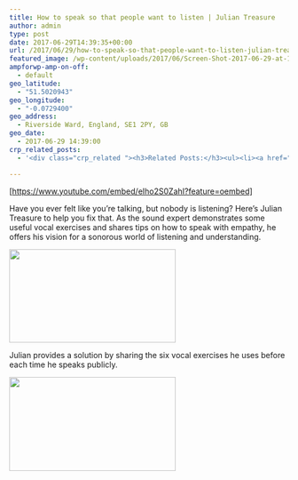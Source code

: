 ```yaml
---
title: How to speak so that people want to listen | Julian Treasure
author: admin
type: post
date: 2017-06-29T14:39:35+00:00
url: /2017/06/29/how-to-speak-so-that-people-want-to-listen-julian-treasure/
featured_image: /wp-content/uploads/2017/06/Screen-Shot-2017-06-29-at-10.40.38-AM.png
ampforwp-amp-on-off:
  - default
geo_latitude:
  - "51.5020943"
geo_longitude:
  - "-0.0729400"
geo_address:
  - Riverside Ward, England, SE1 2PY, GB
geo_date:
  - 2017-06-29 14:39:00
crp_related_posts:
  - '<div class="crp_related "><h3>Related Posts:</h3><ul><li><a href="https://scdhub.org/2017/12/25/wastewater-treatment-and-biosolids-management/"    ><img src="https://scdhub.org/wp-content/uploads/2017/12/wastewater-treatment-and-biosoli-150x150.jpg" alt="Wastewater treatment and Biosolids management" title="Wastewater treatment and Biosolids management" width="150" height="150" class="crp_thumb crp_featured" /><span class="crp_title">Wastewater treatment and Biosolids management</span></a></li><li><a href="https://scdhub.org/2017/12/29/walking-in-sabinas-shoes-world-vision/"    ><img src="https://scdhub.org/wp-content/uploads/2017/12/walking-in-sabinas-shoes-world-v-150x150.jpg" alt="Walking in Sabinas Shoes &#8211; World Vision" title="Walking in Sabinas Shoes &#8211; World Vision" width="150" height="150" class="crp_thumb crp_featured" /><span class="crp_title">Walking in Sabinas Shoes &#8211; World Vision</span></a></li><li><a href="https://scdhub.org/2017/07/28/8006/"    ><img src="https://scdhub.org/wp-content/uploads/2017/07/hqdefault-150x150.jpg" alt="Music" title="Music" width="150" height="150" class="crp_thumb crp_featured" /><span class="crp_title">Music</span></a></li><li><a href="https://scdhub.org/2017/12/20/how-to-fix-a-running-toilet-3-most-common-problems/"    ><img src="https://scdhub.org/wp-content/uploads/2017/12/how-to-fix-a-running-toilet-3-mo-150x150.jpg" alt="How to Fix a Running Toilet &#8211; 3 Most Common Problems" title="How to Fix a Running Toilet &#8211; 3 Most Common Problems" width="150" height="150" class="crp_thumb crp_featured" /><span class="crp_title">How to Fix a Running Toilet &#8211; 3 Most Common Problems</span></a></li><li><a href="https://scdhub.org/2018/01/06/household-and-neighborhood-sanitation-infrastructures-excreta-wastewater-disposal-in-developing-countries/"    ><img src="https://scdhub.org/wp-content/plugins/contextual-related-posts/default.png" alt="Household and neighborhood Sanitation Infrastructures: Excreta, wastewater disposal in developing countries" title="Household and neighborhood Sanitation Infrastructures: Excreta, wastewater disposal in developing countries" width="150" height="150" class="crp_thumb crp_default" /><span class="crp_title">Household and neighborhood Sanitation&hellip;</span></a></li><li><a href="https://scdhub.org/2017/06/11/masanobu-fukuoka-how-to-make-clay-seed-balls/"    ><img src="https://scdhub.org/wp-content/uploads/2017/06/Screen-Shot-2017-06-10-at-8.22.36-PM-150x150.png" alt="Masanobu Fukuoka How to Make Clay Seed Balls" title="Masanobu Fukuoka How to Make Clay Seed Balls" width="150" height="150" class="crp_thumb crp_featured" /><span class="crp_title">Masanobu Fukuoka How to Make Clay Seed Balls</span></a></li></ul><div class="crp_clear"></div></div>'

---
```

[https://www.youtube.com/embed/eIho2S0ZahI?feature=oembed]

Have you ever felt like you&#8217;re talking, but nobody is listening? Here&#8217;s Julian Treasure to help you fix that. As the sound expert demonstrates some useful vocal exercises and shares tips on how to speak with empathy, he offers his vision for a sonorous world of listening and understanding.

<img src="https://scdhub.org/wp-content/uploads/2017/06/Screen-Shot-2017-06-29-at-10.45.20-AM-300x168.png" alt="" width="300" height="168" class="alignleft size-medium wp-image-7758" srcset="https://scdhub.org/wp-content/uploads/2017/06/Screen-Shot-2017-06-29-at-10.45.20-AM-300x168.png 300w, https://scdhub.org/wp-content/uploads/2017/06/Screen-Shot-2017-06-29-at-10.45.20-AM-768x430.png 768w, https://scdhub.org/wp-content/uploads/2017/06/Screen-Shot-2017-06-29-at-10.45.20-AM.png 954w" sizes="(max-width: 300px) 100vw, 300px" />

Julian provides a solution by sharing the six vocal exercises he uses before each time he speaks publicly.

<img src="https://scdhub.org/wp-content/uploads/2017/06/Screen-Shot-2017-06-29-at-10.48.51-AM-300x169.png" alt="" width="300" height="169" class="alignleft size-medium wp-image-7762" srcset="https://scdhub.org/wp-content/uploads/2017/06/Screen-Shot-2017-06-29-at-10.48.51-AM-300x169.png 300w, https://scdhub.org/wp-content/uploads/2017/06/Screen-Shot-2017-06-29-at-10.48.51-AM-768x431.png 768w, https://scdhub.org/wp-content/uploads/2017/06/Screen-Shot-2017-06-29-at-10.48.51-AM.png 954w" sizes="(max-width: 300px) 100vw, 300px" />